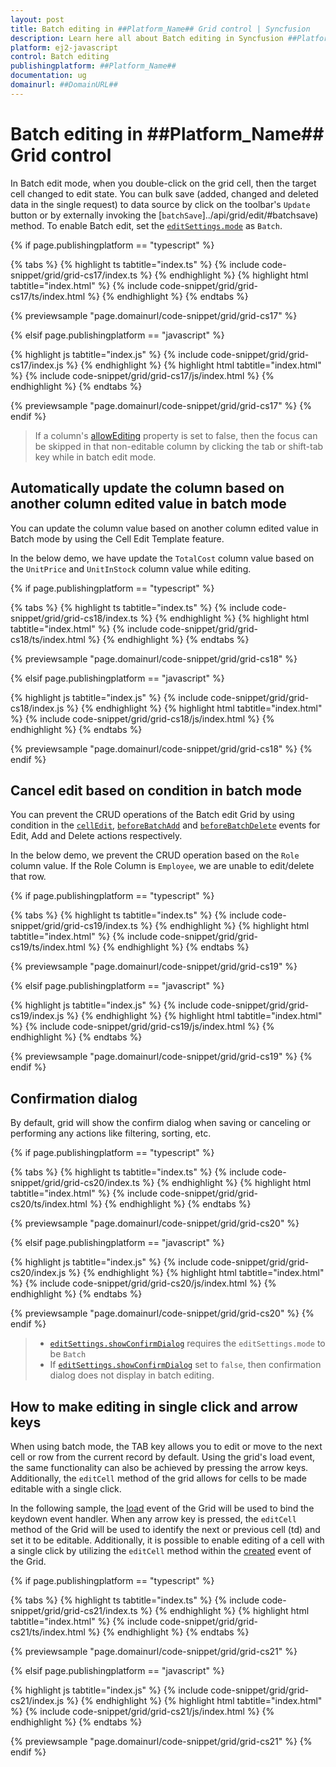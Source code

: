 ```yaml
---
layout: post
title: Batch editing in ##Platform_Name## Grid control | Syncfusion
description: Learn here all about Batch editing in Syncfusion ##Platform_Name## Grid control of Syncfusion Essential JS 2 and more.
platform: ej2-javascript
control: Batch editing 
publishingplatform: ##Platform_Name##
documentation: ug
domainurl: ##DomainURL##
---
```


# Batch editing in ##Platform_Name## Grid control

In Batch edit mode, when you double-click on the grid cell, then the target cell changed to edit state. You can bulk save (added, changed and deleted data in the single request) to data source by click on the toolbar's `Update` button or by externally invoking the [`batchSave`]../api/grid/edit/#batchsave) method. To enable Batch edit, set the [`editSettings.mode`](../../api/grid/editSettings/#mode) as `Batch`.

{% if page.publishingplatform == "typescript" %}

 {% tabs %}
{% highlight ts tabtitle="index.ts" %}
{% include code-snippet/grid/grid-cs17/index.ts %}
{% endhighlight %}
{% highlight html tabtitle="index.html" %}
{% include code-snippet/grid/grid-cs17/ts/index.html %}
{% endhighlight %}
{% endtabs %}
        
{% previewsample "page.domainurl/code-snippet/grid/grid-cs17" %}

{% elsif page.publishingplatform == "javascript" %}

{% highlight js tabtitle="index.js" %}
{% include code-snippet/grid/grid-cs17/index.js %}
{% endhighlight %}
{% highlight html tabtitle="index.html" %}
{% include code-snippet/grid/grid-cs17/js/index.html %}
{% endhighlight %}
{% endtabs %}

{% previewsample "page.domainurl/code-snippet/grid/grid-cs17" %}
{% endif %}

> If a column's [allowEditing](../../api/grid/column/#allowediting) property is set to false, then the focus can be skipped in that non-editable column by clicking the tab or shift-tab key while in batch edit mode.

## Automatically update the column based on another column edited value in batch mode

You can update the column value based on another column edited value in Batch mode by using the Cell Edit Template feature.

In the below demo, we have update the `TotalCost` column value based on the `UnitPrice` and `UnitInStock` column value while editing.

{% if page.publishingplatform == "typescript" %}

 {% tabs %}
{% highlight ts tabtitle="index.ts" %}
{% include code-snippet/grid/grid-cs18/index.ts %}
{% endhighlight %}
{% highlight html tabtitle="index.html" %}
{% include code-snippet/grid/grid-cs18/ts/index.html %}
{% endhighlight %}
{% endtabs %}
        
{% previewsample "page.domainurl/code-snippet/grid/grid-cs18" %}

{% elsif page.publishingplatform == "javascript" %}

{% highlight js tabtitle="index.js" %}
{% include code-snippet/grid/grid-cs18/index.js %}
{% endhighlight %}
{% highlight html tabtitle="index.html" %}
{% include code-snippet/grid/grid-cs18/js/index.html %}
{% endhighlight %}
{% endtabs %}

{% previewsample "page.domainurl/code-snippet/grid/grid-cs18" %}
{% endif %}

## Cancel edit based on condition in batch mode

You can prevent the CRUD operations of the Batch edit Grid by using condition in the [`cellEdit`](../../api/grid/#cellEdit), [`beforeBatchAdd`](../../api/grid/#beforeBatchAdd) and [`beforeBatchDelete`](../../api/grid/#beforeBatchDelete) events for Edit, Add and Delete actions respectively.

In the below demo, we prevent the CRUD operation based on the `Role` column value. If the Role Column is `Employee`, we are unable to edit/delete that row.

{% if page.publishingplatform == "typescript" %}

 {% tabs %}
{% highlight ts tabtitle="index.ts" %}
{% include code-snippet/grid/grid-cs19/index.ts %}
{% endhighlight %}
{% highlight html tabtitle="index.html" %}
{% include code-snippet/grid/grid-cs19/ts/index.html %}
{% endhighlight %}
{% endtabs %}
        
{% previewsample "page.domainurl/code-snippet/grid/grid-cs19" %}

{% elsif page.publishingplatform == "javascript" %}

{% highlight js tabtitle="index.js" %}
{% include code-snippet/grid/grid-cs19/index.js %}
{% endhighlight %}
{% highlight html tabtitle="index.html" %}
{% include code-snippet/grid/grid-cs19/js/index.html %}
{% endhighlight %}
{% endtabs %}

{% previewsample "page.domainurl/code-snippet/grid/grid-cs19" %}
{% endif %}

## Confirmation dialog

By default, grid will show the confirm dialog when saving or canceling or performing any actions like filtering, sorting, etc.

{% if page.publishingplatform == "typescript" %}

 {% tabs %}
{% highlight ts tabtitle="index.ts" %}
{% include code-snippet/grid/grid-cs20/index.ts %}
{% endhighlight %}
{% highlight html tabtitle="index.html" %}
{% include code-snippet/grid/grid-cs20/ts/index.html %}
{% endhighlight %}
{% endtabs %}
        
{% previewsample "page.domainurl/code-snippet/grid/grid-cs20" %}

{% elsif page.publishingplatform == "javascript" %}

{% highlight js tabtitle="index.js" %}
{% include code-snippet/grid/grid-cs20/index.js %}
{% endhighlight %}
{% highlight html tabtitle="index.html" %}
{% include code-snippet/grid/grid-cs20/js/index.html %}
{% endhighlight %}
{% endtabs %}

{% previewsample "page.domainurl/code-snippet/grid/grid-cs20" %}
{% endif %}

> * [`editSettings.showConfirmDialog`](../../api/grid/editSettings/#showconfirmdialog) requires the `editSettings.mode` to be `Batch`
> * If [`editSettings.showConfirmDialog`](../../api/grid/editSettings/#showconfirmdialog) set to `false`, then confirmation dialog does not display in batch editing.

## How to make editing in single click and arrow keys

When using batch mode, the TAB key allows you to edit or move to the next cell or row from the current record by default. Using the grid's load event, the same functionality can also be achieved by pressing the arrow keys. Additionally, the `editCell` method of the grid allows for cells to be made editable with a single click.

In the following sample, the [load](../../api/grid/#load) event of the Grid will be used to bind the keydown event handler. When any arrow key is pressed, the `editCell` method of the Grid will be used to identify the next or previous cell (td) and set it to be editable. Additionally, it is possible to enable editing of a cell with a single click by utilizing the `editCell` method within the [created](../../api/grid/#created) event of the Grid.

{% if page.publishingplatform == "typescript" %}

 {% tabs %}
{% highlight ts tabtitle="index.ts" %}
{% include code-snippet/grid/grid-cs21/index.ts %}
{% endhighlight %}
{% highlight html tabtitle="index.html" %}
{% include code-snippet/grid/grid-cs21/ts/index.html %}
{% endhighlight %}
{% endtabs %}
        
{% previewsample "page.domainurl/code-snippet/grid/grid-cs21" %}

{% elsif page.publishingplatform == "javascript" %}

{% highlight js tabtitle="index.js" %}
{% include code-snippet/grid/grid-cs21/index.js %}
{% endhighlight %}
{% highlight html tabtitle="index.html" %}
{% include code-snippet/grid/grid-cs21/js/index.html %}
{% endhighlight %}
{% endtabs %}

{% previewsample "page.domainurl/code-snippet/grid/grid-cs21" %}
{% endif %}